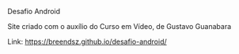 Desafio Android

Site criado com o auxílio do Curso em Vídeo, de Gustavo Guanabara

Link: https://breendsz.github.io/desafio-android/
